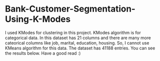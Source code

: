 # Bank-Customer-Segmentation-Using-K-Modes
I used KModes for clustering in this project. KModes algorithm is for categorical data. In this dataset has 21 columns and there are many more cateorical columns like job, marital, education, housing. So, I cannot use KMeans algorithm for this data. The dataset has 41188 entries. You can see the results below. Have a good read :)
